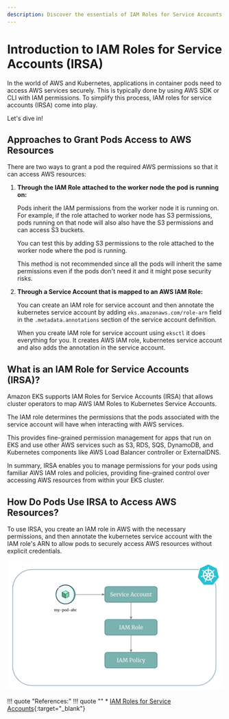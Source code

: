 ```yaml
---
description: Discover the essentials of IAM Roles for Service Accounts (IRSA) in our easy-to-follow guide. Learn how to enhance security and access control in your AWS environment with simple explanations and practical insights.
---
```


# Introduction to IAM Roles for Service Accounts (IRSA)

In the world of AWS and Kubernetes, applications in container pods need to access AWS services securely. This is typically done by using AWS SDK or CLI with IAM permissions. To simplify this process, IAM roles for service accounts (IRSA) come into play.

Let's dive in!


## Approaches to Grant Pods Access to AWS Resources

There are two ways to grant a pod the required AWS permissions so that it can access AWS resources:

1. **Through the IAM Role attached to the worker node the pod is running on:**

    Pods inherit the IAM permissions from the worker node it is running on. For example, if the role attached to worker node has S3 permissions, pods running on that node will also also have the S3 permissions and can access S3 buckets.

    You can test this by adding S3 permissions to the role attached to the worker node where the pod is running.

    This method is not recommended since all the pods will inherit the same permissions even if the pods don't need it and it might pose security risks.

2. **Through a Service Account that is mapped to an AWS IAM Role:**

    You can create an IAM role for service account and then annotate the kubernetes service account by adding `eks.amazonaws.com/role-arn` field in the `.metadata.annotations` section of the service account definition.

    When you create IAM role for service account using `eksctl` it does everything for you. It creates AWS IAM role, kubernetes service account and also adds the annotation in the service account.


## What is an IAM Role for Service Accounts (IRSA)?

Amazon EKS supports IAM Roles for Service Accounts (IRSA) that allows cluster operators to map AWS IAM Roles to Kubernetes Service Accounts.

The IAM role determines the permissions that the pods associated with the service account will have when interacting with AWS services.

This provides fine-grained permission management for apps that run on EKS and use other AWS services such as S3, RDS, SQS, DynamoDB, and Kubernetes components like AWS Load Balancer controller or ExternalDNS.

In summary, IRSA enables you to manage permissions for your pods using familiar AWS IAM roles and policies, providing fine-grained control over accessing AWS resources from within your EKS cluster.


## How Do Pods Use IRSA to Access AWS Resources?

To use IRSA, you create an IAM role in AWS with the necessary permissions, and then annotate the kubernetes service account with the IAM role's ARN to allow pods to securely access AWS resources without explicit credentials.

<p align="left">
    <img src="../../../assets/eks-course-images/irsa/irsa-overview.png" alt="IRSA Overview" width="550" />
</p>



!!! quote "References:"
    !!! quote ""
        * [IAM Roles for Service Accounts]{:target="_blank"}


<!-- Hyperlinks -->
[IAM Roles for Service Accounts]: https://docs.aws.amazon.com/eks/latest/userguide/iam-roles-for-service-accounts.html